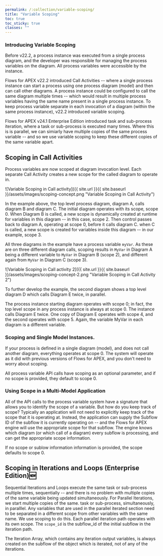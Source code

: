 ```yaml
---
permalink: /:collection/variable-scoping/
title: "Variable Scoping"
toc: true
toc_sticky: true
classes: ""
---
```

### Introducing Variable Scoping

Before v22.2, a process instance was executed from a single process diagram, and the developer was responsible for managing the process variables on the diagram.  All process variables were accessible by the instance.

Flows for APEX v22.2 introduced Call Activities -- where a single process instance can start a process using one process diagram (model) and then can  call other diagrams.  A process instance could be configured to call the same diagram multiple times -- which would result in multiple process variables having the same name present in a single process instance.  To keep process variable separate in each invocation of a diagram (within the same process instance), v22.2 introduced variable scoping.

Flows for APEX v24.1 Enterprise Edition introduced task and sub-process iteration, where a task or sub-process is executed many times.   Where this is is parallel, we can simiarly have multiple copies of the same process variable -- and so we use variable scoping to keep these different copies of the same variable apart.  

## Scoping in Call Activities

Process variables are now scoped at diagram invocation level.  Each separate Call Activity creates a new scope for the called diagram to operate in.

![Variable Scoping in Call activity]({{ site.url }}{{ site.baseurl }}/assets/images/scoping-concept.png "Variable Scoping in Call Activity")

In the example above, the top level process diagram, diagram A, calls diagram B and diagram C.  The initial diagram operates with its scope, scope 0.  When Diagram B is called, a new scope is dynamically created at runtime for variables in this diagram -- in this case, scope 2.  Then control passes back to diagram A, operating at scope 0, before it calls diagram C.  when C is called, a new scope is created for variables inside this diagram -- in our example, scope 3.

All three diagrams in the example have a process variable `myVar`.  As these are on three different diagram calls, scoping results in `MyVar` in Diagram A being a different variable to `MyVar` in Diagram B (scope 2), and different again from `MyVar` in Diagram C (scope 3).

![Variable Scoping in Call activity 2]({{ site.url }}{{ site.baseurl }}/assets/images/scoping-concept-2.png "Variable Scoping in Call Activity 2")

To further develop the example, the second diagram shows a top level diagram D which calls Diagram E twice, in parallel.

The process instance starting diagram operates with scope 0;  in fact, the top level scope in any process instance is always at scope 0.  The instance calls Diagram E twice.  One copy of Diagram E operates with scope 4, and the second operates with scope 5.  Again, the variable MyVar in each diagram is a different variable.

### Scoping and Single Model Instances.

If your process is defined in a single diagram (model), and does not call another diagram, everything operates at scope 0.   The system will operate as it did with previous versions of Flows for APEX, and you don't need to worry about scoping.

All process variable API calls have scoping as an optional parameter, and if no scope is provided, they default to scope 0.

### Using Scope in a Multi-Model Application

All of the API calls to the process variable system have a signature that allows you to identify the scope of a variable.  But how do you keep track of scope?  Typically an application will not need to explicitly keep track of the scope that it is operating at.  Instead, the application can supply the Subflow ID of the subflow it is currently operating on -- and the Flows for APEX engine will use the appropriate scope for that subflow.  The engine knows which diagram (or which call of a diagram) every subflow is processing, and can get the appropriate scope information.

If no scope or sublow information information is provided, the scope defaults to scope 0.

## Scoping in Iterations and Loops (Enterprise Edition)🆕

Sequential Iterations and Loops execute the same task or sub-process multiple times, sequentially -- and there is no problem with multiple copies of the same variable being updated simultaneously.
For Parallel Iterations, we start multiple copies of the same. task or sub-process, simultaneously, in paralllel.  Any variables that are used in the parallel iterated section need to be separated in a different scope from other variables with the same name.   We use scoping to do this.
Each parallel iteration path operates with its own scope.  The `scope_id` is the subflow_id of the initial subflow in the iteration path.

The Iteration Array, which contains any iteration output variables, is always created on the subflow of the object which is iterated, not of any of the iterations.
